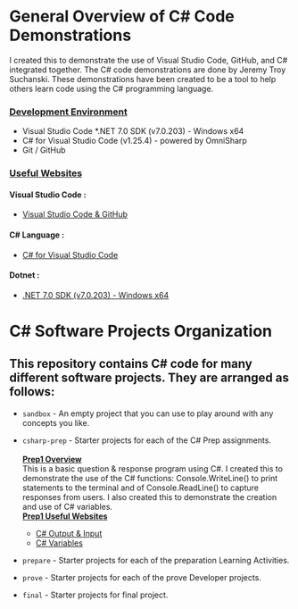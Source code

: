 # General Overview of C# Code Demonstrations
I created this to demonstrate the use of Visual Studio Code, GitHub, and C# integrated together. The C# code demonstrations are done by Jeremy Troy Suchanski. These demonstrations have been created to be a tool to help others learn code using the C# programming language.
### <ins> Development Environment </ins>

* Visual Studio Code
*.NET 7.0 SDK (v7.0.203) - Windows x64
* C# for Visual Studio Code (v1.25.4) - powered by OmniSharp
* Git / GitHub

### <ins> Useful Websites </ins>
#### Visual Studio Code :
* [Visual Studio Code & GitHub](https://code.visualstudio.com/docs/sourcecontrol/overview)
#### C# Language :
* [C# for Visual Studio Code](https://marketplace.visualstudio.com/items?itemName=ms-dotnettools.csharp)
#### Dotnet : 
* [.NET 7.0 SDK (v7.0.203) - Windows x64](https://dotnet.microsoft.com/en-us/download/dotnet/thank-you/sdk-7.0.203-windows-x64-installer?journey=vs-code)

# C# Software Projects Organization
**This repository contains C# code for many different software projects. They are arranged as follows:**
---

* `sandbox` - An empty project that you can use to play around with any concepts you like. <br>
* `csharp-prep` - Starter projects for each of the C# Prep assignments. <br> <br>
<ins> **Prep1 Overview** </ins> <br>
This is a basic question & response program using C#. I created this to demonstrate the use of the C# functions: Console.WriteLine() to print statements to the terminal and of Console.ReadLine() to capture responses from users. I also created this to demonstrate the creation and use of C# variables. <br>
<ins> **Prep1 Useful Websites** </ins> <br>
    * [C# Output & Input](https://www.programiz.com/csharp-programming/basic-input-output)
    * [C# Variables](https://www.tutorialspoint.com/csharp/csharp_variables.htm)

* `prepare` - Starter projects for each of the preparation Learning Activities.
* `prove` - Starter projects for each of the prove Developer projects.
* `final` - Starter projects for final project.

